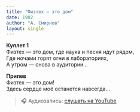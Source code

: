 ```yaml
---
title: "Физтех — это дом"
date: 1982
author: "А. Смирнов"
layout: single
---
```


**Куплет 1**  
Физтех — это дом, где наука и песня идут рядом,  
Где ночами горят огни в лабораториях,  
А утром — снова в аудитории...

**Припев**  
Физтех — это дом!  
Здесь сердце моё останется навсегда...

> 🎧 Аудиозапись: [слушать на YouTube](https://youtu.be/_oL3gfAluWk)